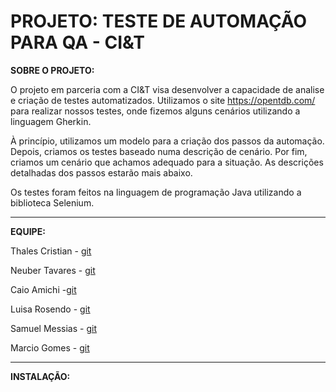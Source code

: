 
# PROJETO: TESTE DE AUTOMAÇÃO PARA QA - CI&T

**SOBRE O PROJETO:**

O projeto em parceria com a CI&T visa desenvolver a capacidade de analise e criação de testes automatizados.
Utilizamos o site https://opentdb.com/ para realizar nossos testes, onde fizemos alguns cenários utilizando a linguagem Gherkin.

À princípio, utilizamos um modelo para a criação dos passos da automação. Depois, criamos os testes baseado numa descrição de cenário. Por fim, criamos um cenário que achamos adequado para a situação. As descrições detalhadas dos passos estarão mais abaixo.

Os testes foram feitos na linguagem de programação Java utilizando a biblioteca Selenium.

---
**EQUIPE:**


Thales Cristian - [git](https://github.com/chalestristian)

Neuber Tavares - [git](https://github.com/neubertavares)

Caio Amichi -[git](https://github.com/CaioAmichi)

Luisa Rosendo - [git](https://github.com/luisarosendo)

Samuel Messias - [git](https://github.com/smuelmfs)

Marcio Gomes - [git](https://github.com/marcio-gomes-neto)

---
**INSTALAÇÃO:**